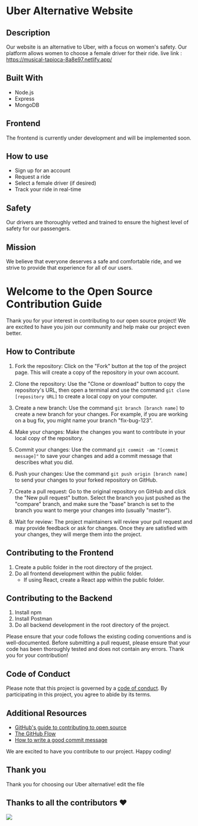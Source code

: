 # Uber Alternative Website

## Description
Our website is an alternative to Uber, with a focus on women's safety. Our platform allows women to choose a female driver for their ride.
live link : https://musical-tapioca-8a8e97.netlify.app/


## Built With
- Node.js
- Express
- MongoDB

## Frontend
The frontend is currently under development and will be implemented soon.

## How to use
- Sign up for an account
- Request a ride
- Select a female driver (if desired)
- Track your ride in real-time

## Safety
Our drivers are thoroughly vetted and trained to ensure the highest level of safety for our passengers.

## Mission
We believe that everyone deserves a safe and comfortable ride, and we strive to provide that experience for all of our users.

# Welcome to the Open Source Contribution Guide

Thank you for your interest in contributing to our open source project! We are excited to have you join our community and help make our project even better.

## How to Contribute

1. Fork the repository: Click on the "Fork" button at the top of the project page. This will create a copy of the repository in your own account.

2. Clone the repository: Use the "Clone or download" button to copy the repository's URL, then open a terminal and use the command `git clone [repository URL]` to create a local copy on your computer.

3. Create a new branch: Use the command `git branch [branch name]` to create a new branch for your changes. For example, if you are working on a bug fix, you might name your branch "fix-bug-123".

4. Make your changes: Make the changes you want to contribute in your local copy of the repository.

5. Commit your changes: Use the command `git commit -am "[commit message]"` to save your changes and add a commit message that describes what you did.

6. Push your changes: Use the command `git push origin [branch name]` to send your changes to your forked repository on GitHub.

7. Create a pull request: Go to the original repository on GitHub and click the "New pull request" button. Select the branch you just pushed as the "compare" branch, and make sure the "base" branch is set to the branch you want to merge your changes into (usually "master").

8. Wait for review: The project maintainers will review your pull request and may provide feedback or ask for changes. Once they are satisfied with your changes, they will merge them into the project.

## Contributing to the Frontend
1. Create a public folder in the root directory of the project.
2. Do all frontend development within the public folder.
    - If using React, create a React app within the public folder.

## Contributing to the Backend
1. Install npm
2. Install Postman
3. Do all backend development in the root directory of the project.

Please ensure that your code follows the existing coding conventions and is well-documented. Before submitting a pull request, please ensure that your code has been thoroughly tested and does not contain any errors. Thank you for your contribution!


## Code of Conduct

Please note that this project is governed by a [code of conduct](CODE_OF_CONDUCT.md). By participating in this project, you agree to abide by its terms.

## Additional Resources

- [GitHub's guide to contributing to open source](https://opensource.guide/how-to-contribute/)
- [The GitHub Flow](https://guides.github.com/introduction/flow/)
- [How to write a good commit message](https://chris.beams.io/posts/git-commit/)

We are excited to have you contribute to our project. Happy coding!


## Thank you
Thank you for choosing our Uber alternative!
edit the file

## Thanks to all the contributors ❤️
<a href = "https://github.com/immortalAbdul01/Uber-alternative/contributors">
  <img src = "https://contrib.rocks/image?repo=immortalAbdul01/Uber-alternative"/>
</a>

